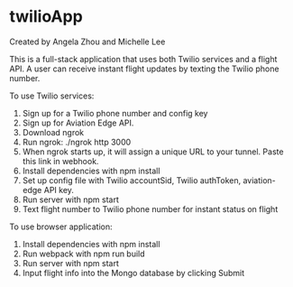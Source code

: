 # twilioApp
Created by Angela Zhou and Michelle Lee

This is a full-stack application that uses both Twilio services and a flight API. A user can receive instant flight updates by texting the Twilio phone number.

To use Twilio services:
1. Sign up for a Twilio phone number and config key
2. Sign up for Aviation Edge API.
3. Download ngrok
4. Run ngrok: ./ngrok http 3000
5. When ngrok starts up, it will assign a unique URL to your tunnel. Paste this link in webhook.
6. Install dependencies with npm install
7. Set up config file with Twilio accountSid, Twilio authToken, aviation-edge API key.
8. Run server with npm start
9. Text flight number to Twilio phone number for instant status on flight

To use browser application:
1. Install dependencies with npm install
2. Run webpack with npm run build
3. Run server with npm start
4. Input flight info into the Mongo database by clicking Submit